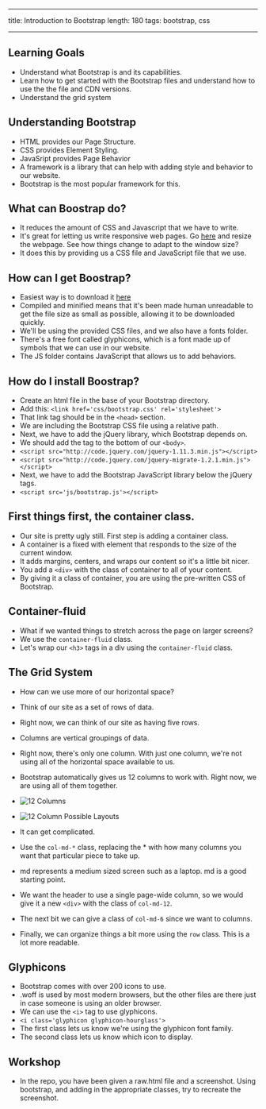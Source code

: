 ---
title: Introduction to Bootstrap
length: 180
tags: bootstrap, css
___

## Learning Goals

* Understand what Bootstrap is and its capabilities.
* Learn how to get started with the Bootstrap files and understand how to use
the the file and CDN versions.
* Understand the grid system


## Understanding Bootstrap

* HTML provides our Page Structure.
* CSS provides Element Styling.
* JavaSript provides Page Behavior
* A framework is a library that can help with adding style and behavior to
our website.
* Bootstrap is the most popular framework for this.

## What can Boostrap do?

* It reduces the amount of CSS and Javascript that we have to write.
* It's great for letting us write responsive web pages. Go
[here](http://turtlepizza.herokuapp.com/menu) and resize the webpage. See
how things change to adapt to the window size?
* It does this by providing us a CSS file and JavaScript file that we use.

## How can I get Boostrap?

* Easiest way is to download it [here](http://getbootstrap.com/getting-started/#download)
* Compiled and minified means that it's been made human unreadable to get
the file size as small as possible, allowing it to be downloaded quickly.
* We'll be using the provided CSS files, and we also have a fonts folder.
* There's a free font called glyphicons, which is a font made up of symbols
that we can use in our website.
* The JS folder contains JavaScript that allows us to add behaviors.

## How do I install Boostrap?

* Create an html file in the base of your Bootstrap directory.
* Add this: `<link href='css/bootstrap.css' rel='stylesheet'>`
* That link tag should be in the `<head>` section.
* We are including the Bootstrap CSS file using a relative path.
* Next, we have to add the jQuery library, which Bootstrap depends on.
* We should add the tag to the bottom of our `<body>`.
* `<script src="http://code.jquery.com/jquery-1.11.3.min.js"></script>`
* `<script src="http://code.jquery.com/jquery-migrate-1.2.1.min.js"></script>`
* Next, we have to add the Bootstrap JavaScript library below the jQuery tags.
* `<script src='js/bootstrap.js'></script>`

## First things first, the container class.

* Our site is pretty ugly still. First step is adding a container class.
* A container is a fixed with element that responds to the size of the current
window.
* It adds margins, centers, and wraps our content so it's a little bit nicer. 
* You add a `<div>` with the class of container to all of your content.
* By giving it a class of container, you are using the pre-written CSS 
of Bootstrap.

## Container-fluid

* What if we wanted things to stretch across the page on larger screens?
* We use the `container-fluid` class.
* Let's wrap our `<h3>` tags in a div using the `container-fluid` class.

## The Grid System

* How can we use more of our horizontal space?
* Think of our site as a set of rows of data.
* Right now, we can think of our site as having five rows.
* Columns are vertical groupings of data.
* Right now, there's only one column. With just one column, we're 
not using all of the horizontal space available to us.
* Bootstrap automatically gives us 12 columns to work with. Right now,
we are using all of them together.

* ![12 Columns](http://i.imgur.com/uppvUlG.png)

* ![12 Column Possible Layouts](http://i.imgur.com/OVeWtxX.png)

* It can get complicated.
* Use the `col-md-*` class, replacing the * with how many columns you want 
that particular piece to take up.
* md represents a medium sized screen such as a laptop. md is a good starting point. 
* We want the header to use a single page-wide column, so we would give it a new 
`<div>` with the class of `col-md-12`.
* The next bit we can give a class of `col-md-6` since we want to columns.
* Finally, we can organize things a bit more using the `row` class. This 
is a lot more readable.

## Glyphicons

* Bootstrap comes with over 200 icons to use.
* .woff is used by most modern browsers, but the other files are there
just in case someone is using an older browser.
* We can use the `<i>` tag to use glyphicons.
* `<i class='glyphicon glyphicon-hourglass'>`
* The first class lets us know we're using the glyphicon font family.
* The second class lets us know which icon to display.

## Workshop

* In the repo, you have been given a raw.html file and a screenshot. Using bootstrap, and adding
in the appropriate classes, try to recreate the screenshot.


